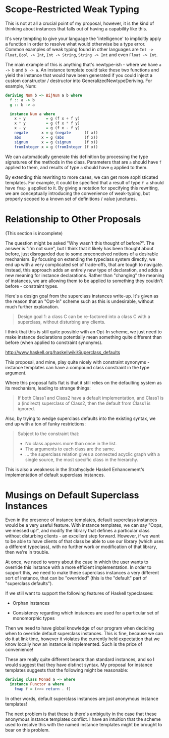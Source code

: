 Scope-Restricted Weak Typing
============================

This is not at all a crucial point of my proposal, however, it is the kind of
thinking about instances that falls out of having a capability like this.

It's very tempting to give your language the 'intelligence' to implicitly apply
a function in order to resolve what would otherwise be a type error.  Common
examples of weak typing found in other languages are `Int -> Float`,
`Bool -> Int`, `Int -> String`, `String -> Int` and even `Float -> Int`.

The main example of this is anything that's newtype-ish - where we have
`a -> b` and `b -> a`.  An instance template could take these two functions and
yield the instance that would have been generated if you could inject a custom
constructor / destructor into GeneralizedNewtypeDeriving.  For example, Num:

```haskell
deriving Num b => BijNum a b where
  f :: a -> b
  g :: b -> a

  instance Num a where
    x + y         = g (f x + f y)
    x * y         = g (f x * f y)
    x - y         = g (f x - f y)
    negate      x = g (negate      (f x))
    abs         x = g (abs         (f x))
    signum      x = g (signum      (f x))
    fromInteger x = g (fromInteger (f x))
```

We can automatically generate this definition by processing the type signatures
of the methods in the class.  Parameters that are `a` should have `f` applied
to them, and results of type `a` should have `g` applied to them.

By extending this rewriting to more cases, we can get more sophisticated
templates.  For example, it could be specified that a result of type `f a`
should have `fmap g` applied to it.  By giving a notation for specifying this
rewriting, we are conceptually introducing the convenience of weak-typing, but
properly scoped to a known set of definitions / value junctures.


Relationship to Other Proposals
===============================

(This section is incomplete)

The question might be asked "Why wasn't this thought of before?".  The answer
is "I'm not sure", but I think that it likely has been thought about before,
just disregarded due to some preconceived notions of a desirable mechanism.
By focusing on extending the typeclass system directly, we end up with a very
complicated set of trade-offs, that are tough to navigate.  Instead, this
approach adds an entirely new type of declaration, and adds a new meaning for
instance declarations.  Rather than "changing" the meaning of instances, we
are allowing them to be applied to something they couldn't before - constraint
types.


Here's a design goal from the superclass instances write-up. It's given
as the reason that an "Opt-In" scheme such as this is undesirable,
without much further explanation.
  
> Design goal 1: a class C can be re-factored into a class C with a
> superclass, without disturbing any clients.

I think that this is still quite possible with an Opt-In scheme, we
just need to make instance declarations potentially mean something
quite different than before (when applied to constraint synonyms).


http://www.haskell.org/haskellwiki/Superclass_defaults

This proposal, and mine, play quite nicely with constraint synonyms -
instance templates can have a compound class constraint in the type
argument.

Where this proposal falls flat is that it still relies on the
defaulting system as its mechanism, leading to strange things:

> If both Class1 and Class2 have a default implementation, and Class1
> is a (indirect) superclass of Class2, then the default from Class1
> is ignored.

Also, by trying to wedge superclass defaults into the existing syntax,
we end up with a ton of funky restrictions:

> Subject to the constraint that:
> * No class appears more than once in the list.
> * The arguments to each class are the same.
> * ... the superclass relation gives a connected acyclic graph with a
    single source, the most specific class in the hierarchy.

This is also a weakness in the Strathyclyde Haskell Enhancement's
implementation of default superclass instances.




Musings on Default Superclass Instances
=======================================

Even in the presence of instance templates, default superclass instances would
be a very useful feature.  With instance templates, we can say "Oops, we
messed up!", and modify the library that defines a particular class without
disturbing clients - an excellent step forward. However, if we want to be able
to have clients of that class be able to use our library (which uses a
different typeclass), with no further work or modification of that library,
then we're in trouble.

At once, we need to worry about the case in which the user wants to override
this instance with a more efficient implementation.  In order to support this,
we need to make these superclass instances a very different sort of instance,
that can be "overrided" (this is the "default" part of "superclass defaults").

If we still want to support the following features of Haskell typeclasses:

* Orphan instances

* Consistency regarding which instances are used for a particular set of
  monomorphic types

Then we need to have global knowledge of our program when deciding when to
override default superclass instances.  This is fine, because we can do it at
link time, however it violates the currently held expectation that we know
locally how an instance is implemented.  Such is the price of convenience!

These are really quite different beasts than standard instances, and so I
would suggest that they have distinct syntax.  My proposal for instance
templates suggests that the following might be reasonable:

```haskell
deriving class Monad a => where
  instance Functor a where
    fmap f = (>>= return . f)
```

In other words, default superclass instances are just anonymous instance
templates!

The next problem is that these is there's ambiguity in the case that these
anonymous instance templates conflict.  I have an intuition that the scheme
used to resolve this with the named instance templates might be brought to
bear on this problem.
